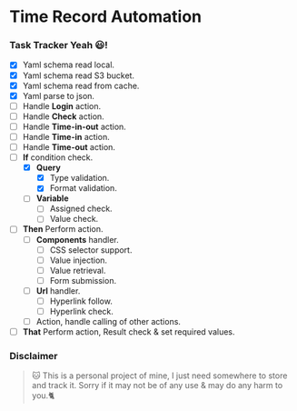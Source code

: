 # Time Record Automation
### Task Tracker Yeah :smiley:!
- [x] Yaml schema read local.
- [x] Yaml schema read S3 bucket.
- [x] Yaml schema read from cache.
- [x] Yaml parse to json.
- [ ] Handle **Login** action.
- [ ] Handle **Check** action.
- [ ] Handle **Time-in-out** action.
- [ ] Handle **Time-in** action.
- [ ] Handle **Time-out** action.
- [ ] **If** condition check. 
    - [x] **Query**
        - [x] Type validation.
        - [x] Format validation.
    - [ ] **Variable**
        - [ ] Assigned check.
        - [ ] Value check.
- [ ] **Then** Perform action.
    - [ ] **Components** handler.
        - [ ] CSS selector support.
        - [ ] Value injection.
        - [ ] Value retrieval.
        - [ ] Form submission.
    - [ ] **Url** handler.
        - [ ] Hyperlink follow.
        - [ ] Hyperlink check.
    - [ ] Action, handle calling of other actions.
- [ ] **That** Perform action, Result check & set required values.

### Disclaimer
> :cat: This is a personal project of mine, I just need somewhere to store and track it. Sorry if it may not
be of any use & may do any harm to you.:cat2:
